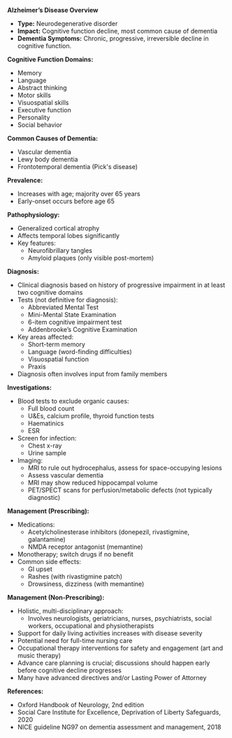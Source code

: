 **Alzheimer’s Disease Overview**

- **Type:** Neurodegenerative disorder
- **Impact:** Cognitive function decline, most common cause of dementia
- **Dementia Symptoms:** Chronic, progressive, irreversible decline in cognitive function.
  
**Cognitive Function Domains:**
- Memory
- Language
- Abstract thinking
- Motor skills
- Visuospatial skills
- Executive function
- Personality
- Social behavior

**Common Causes of Dementia:**
- Vascular dementia
- Lewy body dementia
- Frontotemporal dementia (Pick's disease)

**Prevalence:**
- Increases with age; majority over 65 years
- Early-onset occurs before age 65

**Pathophysiology:**
- Generalized cortical atrophy
- Affects temporal lobes significantly
- Key features:
  - Neurofibrillary tangles
  - Amyloid plaques (only visible post-mortem)

**Diagnosis:**
- Clinical diagnosis based on history of progressive impairment in at least two cognitive domains
- Tests (not definitive for diagnosis):
  - Abbreviated Mental Test
  - Mini-Mental State Examination
  - 6-item cognitive impairment test
  - Addenbrooke’s Cognitive Examination
- Key areas affected:
  - Short-term memory
  - Language (word-finding difficulties)
  - Visuospatial function
  - Praxis 
- Diagnosis often involves input from family members

**Investigations:**
- Blood tests to exclude organic causes:
  - Full blood count
  - U&Es, calcium profile, thyroid function tests
  - Haematinics 
  - ESR
- Screen for infection: 
  - Chest x-ray
  - Urine sample
- Imaging:
  - MRI to rule out hydrocephalus, assess for space-occupying lesions
  - Assess vascular dementia
  - MRI may show reduced hippocampal volume
  - PET/SPECT scans for perfusion/metabolic defects (not typically diagnostic)

**Management (Prescribing):**
- Medications:
  - Acetylcholinesterase inhibitors (donepezil, rivastigmine, galantamine)
  - NMDA receptor antagonist (memantine)
- Monotherapy; switch drugs if no benefit
- Common side effects:
  - GI upset
  - Rashes (with rivastigmine patch)
  - Drowsiness, dizziness (with memantine)

**Management (Non-Prescribing):**
- Holistic, multi-disciplinary approach:
  - Involves neurologists, geriatricians, nurses, psychiatrists, social workers, occupational and physiotherapists
- Support for daily living activities increases with disease severity
- Potential need for full-time nursing care
- Occupational therapy interventions for safety and engagement (art and music therapy)
- Advance care planning is crucial; discussions should happen early before cognitive decline progresses
- Many have advanced directives and/or Lasting Power of Attorney

**References:**
- Oxford Handbook of Neurology, 2nd edition
- Social Care Institute for Excellence, Deprivation of Liberty Safeguards, 2020
- NICE guideline NG97 on dementia assessment and management, 2018